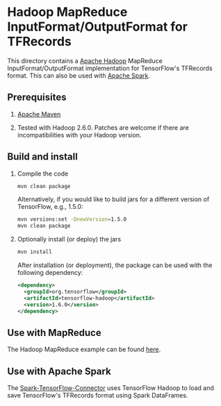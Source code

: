 # Hadoop MapReduce InputFormat/OutputFormat for TFRecords

This directory contains a [Apache Hadoop](http://hadoop.apache.org/) MapReduce
InputFormat/OutputFormat implementation for TensorFlow's TFRecords format.
This can also be used with [Apache Spark](http://spark.apache.org/).

## Prerequisites

1. [Apache Maven](https://maven.apache.org/)

2. Tested with Hadoop 2.6.0. Patches are welcome if there are incompatibilities
   with your Hadoop version.

## Build and install

1. Compile the code

    ```sh
    mvn clean package
    ```

    Alternatively, if you would like to build jars for a different version of TensorFlow, e.g., 1.5.0:

    ```sh
   mvn versions:set -DnewVersion=1.5.0
   mvn clean package
    ```

2. Optionally install (or deploy) the jars

    ```sh
    mvn install
    ```

    After installation (or deployment), the package can be used with the following dependency:

    ```xml
    <dependency>
      <groupId>org.tensorflow</groupId>
      <artifactId>tensorflow-hadoop</artifactId>
      <version>1.6.0</version>
    </dependency>
    ```


## Use with MapReduce
The Hadoop MapReduce example can be found [here](src/main/java/org/tensorflow/hadoop/example/TFRecordFileMRExample.java).

## Use with Apache Spark
The [Spark-TensorFlow-Connector](../spark/spark-tensorflow-connector) uses TensorFlow Hadoop to load and save
TensorFlow's TFRecords format using Spark DataFrames.